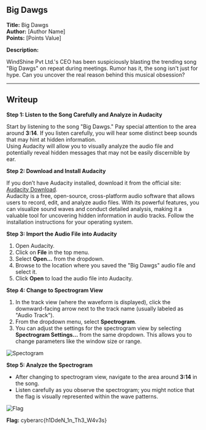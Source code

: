 ## Big Dawgs
**Title:** Big Dawgs  
**Author:** [Author Name]  
**Points:** [Points Value]  

**Description:**  

WindShine Pvt Ltd.'s CEO has been suspiciously blasting the trending song "Big Dawgs" on repeat during meetings. Rumor has it, the song isn't just for hype. Can you uncover the real reason behind this musical obsession?

---

## Writeup

**Step 1: Listen to the Song Carefully and Analyze in Audacity**  

   Start by listening to the song "Big Dawgs." Pay special attention to the area around **3:14**. If you listen carefully, you will hear some distinct beep sounds that may hint at hidden information.  
   Using Audacity will allow you to visually analyze the audio file and potentially reveal hidden messages that may not be easily discernible by ear.

**Step 2: Download and Install Audacity**  

   If you don’t have Audacity installed, download it from the official site: [Audacity Download](https://www.audacityteam.org/download/).  
   Audacity is a free, open-source, cross-platform audio software that allows users to record, edit, and analyze audio files. With its powerful features, you can visualize sound waves and conduct detailed analysis, making it a valuable tool for uncovering hidden information in audio tracks. Follow the installation instructions for your operating system.

**Step 3: Import the Audio File into Audacity**  

1. Open Audacity.
2. Click on **File** in the top menu.
3. Select **Open...** from the dropdown.
4. Browse to the location where you saved the "Big Dawgs" audio file and select it.
5. Click **Open** to load the audio file into Audacity.

**Step 4: Change to Spectrogram View**  

1. In the track view (where the waveform is displayed), click the downward-facing arrow next to the track name (usually labeled as "Audio Track").
2. From the dropdown menu, select **Spectrogram**.
3. You can adjust the settings for the spectrogram view by selecting **Spectrogram Settings...** from the same dropdown. This allows you to change parameters like the window size or range.

![Spectogram](img/aud1.png)

**Step 5: Analyze the Spectrogram**  

   - After changing to spectrogram view, navigate to the area around **3:14** in the song. 
   - Listen carefully as you observe the spectrogram; you might notice that the flag is visually represented within the wave patterns.

   ![Flag](img/audfin.png)

**Flag:** cyberarc{h1DdeN_1n_Th3_W4v3s}
